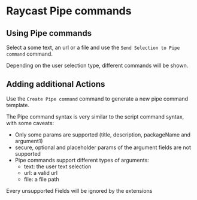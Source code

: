# Raycast Pipe commands

## Using Pipe commands

Select a some text, an url or a file and use the `Send Selection to Pipe command` command.

Depending on the user selection type, different commands will be shown.

## Adding additional Actions

Use the `Create Pipe command` command to generate a new pipe command template.

The Pipe command syntax is very similar to the script command syntax, with some caveats:

- Only some params are supported (title, description, packageName and argument1)
- secure, optional and placeholder params of the argument fields are not supported
- Pipe commands support different types of arguments:
  - text: the user text selection
  - url: a valid url
  - file: a file path

Every unsupported Fields will be ignored by the extensions
